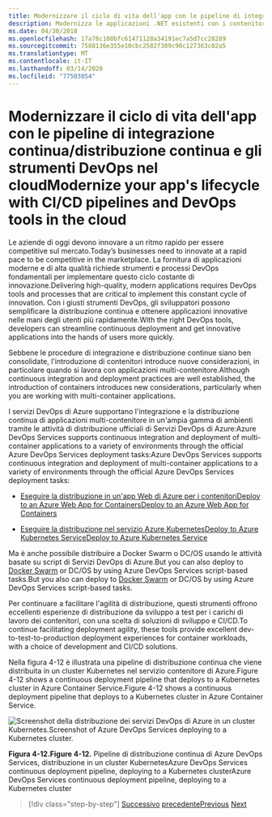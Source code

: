 ```yaml
---
title: Modernizzare il ciclo di vita dell'app con le pipeline di integrazione continua/distribuzione continua e gli strumenti DevOps nel cloud
description: Modernizza le applicazioni .NET esistenti con i contenitori di Azure Cloud e Windows . Modernizza il ciclo di vita della tua app con pipeline CI/CD e strumenti DevOps nel cloud
ms.date: 04/30/2018
ms.openlocfilehash: 17a78c108bfc61471128a34191ec7a5d7cc28289
ms.sourcegitcommit: 7588136e355e10cbc2582f389c90c127363c02a5
ms.translationtype: MT
ms.contentlocale: it-IT
ms.lasthandoff: 03/14/2020
ms.locfileid: "77503854"
---
```

# <a name="modernize-your-apps-lifecycle-with-cicd-pipelines-and-devops-tools-in-the-cloud"></a><span data-ttu-id="a2430-103">Modernizzare il ciclo di vita dell'app con le pipeline di integrazione continua/distribuzione continua e gli strumenti DevOps nel cloud</span><span class="sxs-lookup"><span data-stu-id="a2430-103">Modernize your app's lifecycle with CI/CD pipelines and DevOps tools in the cloud</span></span>

<span data-ttu-id="a2430-104">Le aziende di oggi devono innovare a un ritmo rapido per essere competitive sul mercato.</span><span class="sxs-lookup"><span data-stu-id="a2430-104">Today’s businesses need to innovate at a rapid pace to be competitive in the marketplace.</span></span> <span data-ttu-id="a2430-105">La fornitura di applicazioni moderne e di alta qualità richiede strumenti e processi DevOps fondamentali per implementare questo ciclo costante di innovazione.</span><span class="sxs-lookup"><span data-stu-id="a2430-105">Delivering high-quality, modern applications requires DevOps tools and processes that are critical to implement this constant cycle of innovation.</span></span> <span data-ttu-id="a2430-106">Con i giusti strumenti DevOps, gli sviluppatori possono semplificare la distribuzione continua e ottenere applicazioni innovative nelle mani degli utenti più rapidamente.</span><span class="sxs-lookup"><span data-stu-id="a2430-106">With the right DevOps tools, developers can streamline continuous deployment and get innovative applications into the hands of users more quickly.</span></span>

<span data-ttu-id="a2430-107">Sebbene le procedure di integrazione e distribuzione continue siano ben consolidate, l'introduzione di contenitori introduce nuove considerazioni, in particolare quando si lavora con applicazioni multi-contenitore.</span><span class="sxs-lookup"><span data-stu-id="a2430-107">Although continuous integration and deployment practices are well established, the introduction of containers introduces new considerations, particularly when you are working with multi-container applications.</span></span>

<span data-ttu-id="a2430-108">I servizi DevOps di Azure supportano l'integrazione e la distribuzione continua di applicazioni multi-contenitore in un'ampia gamma di ambienti tramite le attività di distribuzione ufficiali di Servizi DevOps di Azure:Azure DevOps Services supports continuous integration and deployment of multi-container applications to a variety of environments through the official Azure DevOps Services deployment tasks:</span><span class="sxs-lookup"><span data-stu-id="a2430-108">Azure DevOps Services supports continuous integration and deployment of multi-container applications to a variety of environments through the official Azure DevOps Services deployment tasks:</span></span>

- [<span data-ttu-id="a2430-109">Eseguire la distribuzione in un'app Web di Azure per i contenitoriDeploy to an Azure Web App for Containers</span><span class="sxs-lookup"><span data-stu-id="a2430-109">Deploy to an Azure Web App for Containers</span></span>](https://docs.microsoft.com/azure/devops/pipelines/apps/cd/deploy-docker-webapp?tabs=dotnet-core)

- [<span data-ttu-id="a2430-110">Eseguire la distribuzione nel servizio Azure KubernetesDeploy to Azure Kubernetes Service</span><span class="sxs-lookup"><span data-stu-id="a2430-110">Deploy to Azure Kubernetes Service</span></span>](https://docs.microsoft.com/azure/devops/pipelines/apps/cd/deploy-aks?tabs=dotnet-core)

<span data-ttu-id="a2430-111">Ma è anche possibile distribuire a Docker Swarm o DC/OS usando le attività basate su script di Servizi DevOps di Azure.But you can also deploy to [Docker Swarm](https://blog.jcorioland.io/archives/2016/11/29/full-ci-cd-pipeline-to-deploy-multi-containers-application-on-azure-container-service-docker-swarm-using-visual-studio-team-services.html) or DC/OS by using Azure DevOps Services script-based tasks.</span><span class="sxs-lookup"><span data-stu-id="a2430-111">But you also can deploy to [Docker Swarm](https://blog.jcorioland.io/archives/2016/11/29/full-ci-cd-pipeline-to-deploy-multi-containers-application-on-azure-container-service-docker-swarm-using-visual-studio-team-services.html) or DC/OS by using Azure DevOps Services script-based tasks.</span></span>

<span data-ttu-id="a2430-112">Per continuare a facilitare l'agilità di distribuzione, questi strumenti offrono eccellenti esperienze di distribuzione da sviluppo a test per i carichi di lavoro dei contenitori, con una scelta di soluzioni di sviluppo e CI/CD.</span><span class="sxs-lookup"><span data-stu-id="a2430-112">To continue facilitating deployment agility, these tools provide excellent dev-to-test-to-production deployment experiences for container workloads, with a choice of development and CI/CD solutions.</span></span>

<span data-ttu-id="a2430-113">Nella figura 4-12 è illustrata una pipeline di distribuzione continua che viene distribuita in un cluster Kubernetes nel servizio contenitore di Azure.Figure 4-12 shows a continuous deployment pipeline that deploys to a Kubernetes cluster in Azure Container Service.</span><span class="sxs-lookup"><span data-stu-id="a2430-113">Figure 4-12 shows a continuous deployment pipeline that deploys to a Kubernetes cluster in Azure Container Service.</span></span>

![Screenshot della distribuzione dei servizi DevOps di Azure in un cluster Kubernetes.Screenshot of Azure DevOps Services deploying to a Kubernetes cluster.](./media/life-cycle-ci-cd-pipelines-devops-tools/deploy-mvc-app-container-kubernetes.png)

<span data-ttu-id="a2430-115">**Figura 4-12.**</span><span class="sxs-lookup"><span data-stu-id="a2430-115">**Figure 4-12.**</span></span> <span data-ttu-id="a2430-116">Pipeline di distribuzione continua di Azure DevOps Services, distribuzione in un cluster KubernetesAzure DevOps Services continuous deployment pipeline, deploying to a Kubernetes cluster</span><span class="sxs-lookup"><span data-stu-id="a2430-116">Azure DevOps Services continuous deployment pipeline, deploying to a Kubernetes cluster</span></span>

>[!div class="step-by-step"]
><span data-ttu-id="a2430-117">[Successivo](modernize-your-apps-with-monitoring-and-telemetry.md)
>[precedente](migrate-to-hybrid-cloud-scenarios.md)</span><span class="sxs-lookup"><span data-stu-id="a2430-117">[Previous](modernize-your-apps-with-monitoring-and-telemetry.md)
[Next](migrate-to-hybrid-cloud-scenarios.md)</span></span>
